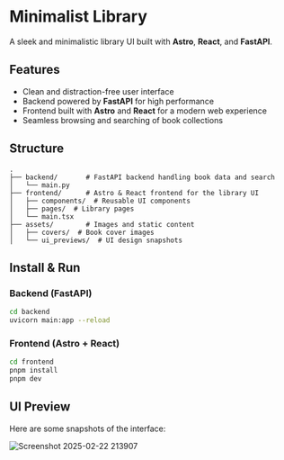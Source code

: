 # Minimalist Library

A sleek and minimalistic library UI built with **Astro**, **React**, and **FastAPI**.

## Features
- Clean and distraction-free user interface
- Backend powered by **FastAPI** for high performance
- Frontend built with **Astro** and **React** for a modern web experience
- Seamless browsing and searching of book collections

## Structure

```plaintext
.  
├── backend/       # FastAPI backend handling book data and search  
│   └── main.py  
├── frontend/      # Astro & React frontend for the library UI  
│   ├── components/  # Reusable UI components  
│   ├── pages/  # Library pages  
│   └── main.tsx  
├── assets/        # Images and static content  
│   ├── covers/  # Book cover images  
│   └── ui_previews/  # UI design snapshots  
```

## Install & Run

### Backend (FastAPI)
```sh
cd backend
uvicorn main:app --reload
```

### Frontend (Astro + React)
```sh
cd frontend
pnpm install
pnpm dev
```

## UI Preview

Here are some snapshots of the interface:

![Screenshot 2025-02-22 213907](https://github.com/user-attachments/assets/3e969362-72e5-4335-86b8-3a4f489ff8c5)


